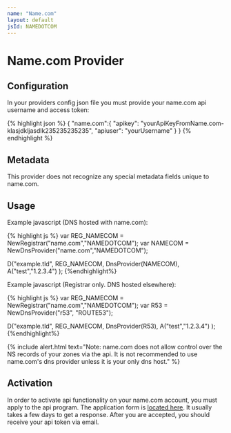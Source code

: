 ```yaml
---
name: "Name.com"
layout: default
jsId: NAMEDOTCOM
---
```


# Name.com Provider

## Configuration

In your providers config json file you must provide your name.com api username and access token:

{% highlight json %}
{
  "name.com":{
    "apikey": "yourApiKeyFromName.com-klasjdkljasdlk235235235235",
    "apiuser": "yourUsername"
  }
}
{% endhighlight %}

## Metadata

This provider does not recognize any special metadata fields unique to name.com.

## Usage

Example javascript (DNS hosted with name.com):

{% highlight js %}
var REG_NAMECOM = NewRegistrar("name.com","NAMEDOTCOM");
var NAMECOM = NewDnsProvider("name.com","NAMEDOTCOM");

D("example.tld", REG_NAMECOM, DnsProvider(NAMECOM),
    A("test","1.2.3.4")
);
{%endhighlight%}

Example javascript (Registrar only. DNS hosted elsewhere):

{% highlight js %}
var REG_NAMECOM = NewRegistrar("name.com","NAMEDOTCOM");
var R53 = NewDnsProvider("r53", "ROUTE53");

D("example.tld", REG_NAMECOM, DnsProvider(R53),
    A("test","1.2.3.4")
);
{%endhighlight%}

{% include alert.html text="Note: name.com does not allow control over the NS records of your zones via the api. It is not recommended to use name.com's dns provider unless it is your only dns host." %}

## Activation

In order to activate api functionality on your name.com account, you must apply to the api program.
The application form is [located here](https://www.name.com/reseller/apply). It usually takes a few days to get a response.
After you are accepted, you should receive your api token via email.